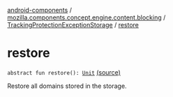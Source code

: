 [android-components](../../index.md) / [mozilla.components.concept.engine.content.blocking](../index.md) / [TrackingProtectionExceptionStorage](index.md) / [restore](./restore.md)

# restore

`abstract fun restore(): `[`Unit`](https://kotlinlang.org/api/latest/jvm/stdlib/kotlin/-unit/index.html) [(source)](https://github.com/mozilla-mobile/android-components/blob/master/components/concept/engine/src/main/java/mozilla/components/concept/engine/content/blocking/TrackingProtectionExceptionStorage.kt#L56)

Restore all domains stored in the storage.


